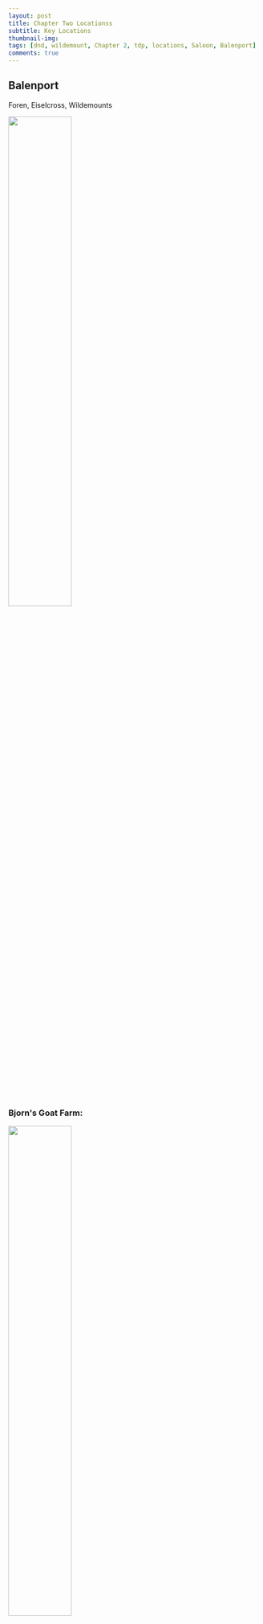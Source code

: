 ```yaml
---
layout: post
title: Chapter Two Locationss
subtitle: Key Locations
thumbnail-img:
tags: [dnd, wildemount, Chapter 2, tdp, locations, Saloon, Balenport]
comments: true
--- 
```

 
## Balenport
Foren, Eiselcross, Wildemounts

<img src="https://i.imgur.com/i3PS6tE.png" width="50%" height="50%">

### Bjorn's Goat Farm:
<img src="https://i.imgur.com/O00c1Vg.png" width="50%" height="50%">

Situated at the edge between the expansive farmland to the north of Balenport and the endless wild forests to the west is Bjorn's Goat Farm.  Bjorn is the most recent owner but this location has been a home for livestock as long as anyone can remember.  Bjorn himself is actually a merchant who spends his day in Balenport proper brokering trade deals at Starboard Galley; as a newcomer from the mainland he's been welcomed by the locals - though the majority of the locals themselves are also recently arrived.

### Balenport Orchards:

<img src="https://i.imgur.com/nIG9Tfo.png" width="50%" height="50%">

Along the western approach to Balenport between the narrow farmland and the vast ocean beyond the southern cliffs lie the orchards.  Their primary purpose, in theory, is to provide fresh fruit (primarily apples) to the citizens of Balenport and beyond.  In practice they wind up being a shady place for all manor of locals looking to catch a nap and a snack to sit and revel in the moment.

### Artemis' Cabin
Just outside Balenport, Foren, Eiselcross, Wildemounts

<img src="https://i.imgur.com/iNc2wiW.png" width="50%" height="50%">

<img src="https://i.imgur.com/sRAgfq6.png" width="50%" height="50%">

## Saloon

### Library

 <img src="https://i.imgur.com/siyb3bx.png" width="50%" height="50%">

Existing across all time and timelines the Rite of Aegis has primarily been an organization dedicated to cataloging the secrets at the corners of reality and existence.  Every critical detail, every observation, every item encountered, foe defeated, and possibility explored is cataloged by the Rite of Aegis in the Saloon Library.  The party has full access to this wealth of knowledge in their downtime and can use it to try to make sense of any of the strange, confusing, or novel aspects of the strands they visit.  The Library itself is a critical resource and should be leveraged wherever possible.
